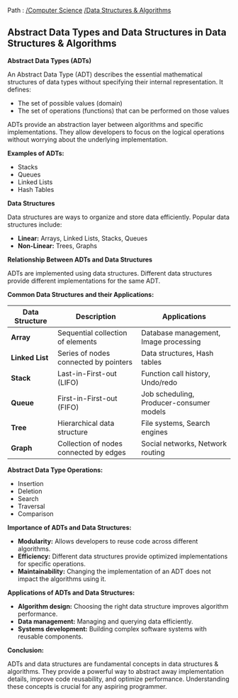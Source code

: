 Path : [/Computer Science](<..\..\index.md>) [/Data Structures & Algorithms](<..\index.md>)
## Abstract Data Types and Data Structures in Data Structures & Algorithms

**Abstract Data Types (ADTs)**

An Abstract Data Type (ADT) describes the essential mathematical structures of data types without specifying their internal representation. It defines:

- The set of possible values (domain)
- The set of operations (functions) that can be performed on those values

ADTs provide an abstraction layer between algorithms and specific implementations. They allow developers to focus on the logical operations without worrying about the underlying implementation.

**Examples of ADTs:**

- Stacks
- Queues
- Linked Lists
- Hash Tables

**Data Structures**

Data structures are ways to organize and store data efficiently. Popular data structures include:

- **Linear:** Arrays, Linked Lists, Stacks, Queues
- **Non-Linear:** Trees, Graphs


**Relationship Between ADTs and Data Structures**

ADTs are implemented using data structures. Different data structures provide different implementations for the same ADT. 

**Common Data Structures and their Applications:**

| Data Structure | Description | Applications |
|---|---|---|
| **Array** | Sequential collection of elements | Database management, Image processing |
| **Linked List** | Series of nodes connected by pointers | Data structures, Hash tables |
| **Stack** | Last-in-First-out (LIFO) | Function call history, Undo/redo |
| **Queue** | First-in-First-out (FIFO) | Job scheduling, Producer-consumer models |
| **Tree** | Hierarchical data structure | File systems, Search engines |
| **Graph** | Collection of nodes connected by edges | Social networks, Network routing |


**Abstract Data Type Operations:**

- Insertion
- Deletion
- Search
- Traversal
- Comparison

**Importance of ADTs and Data Structures:**

- **Modularity:** Allows developers to reuse code across different algorithms.
- **Efficiency:** Different data structures provide optimized implementations for specific operations.
- **Maintainability:** Changing the implementation of an ADT does not impact the algorithms using it.


**Applications of ADTs and Data Structures:**

- **Algorithm design:** Choosing the right data structure improves algorithm performance.
- **Data management:** Managing and querying data efficiently.
- **Systems development:** Building complex software systems with reusable components.

**Conclusion:**

ADTs and data structures are fundamental concepts in data structures & algorithms. They provide a powerful way to abstract away implementation details, improve code reusability, and optimize performance. Understanding these concepts is crucial for any aspiring programmer.
